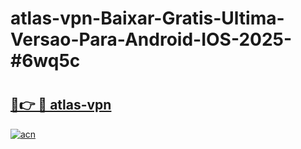 # atlas-vpn-Baixar-Gratis-Ultima-Versao-Para-Android-IOS-2025-#6wq5c

# <h2><a href="https://ainizakaria.my?title=atlas-vpn&ref=22M">🔗👉 🔴 atlas-vpn</a></h2>

[![acn](https://github.com/user-attachments/assets/0f9c940e-d8b0-45ae-aac7-cd30a18b3e1c)](https://ainizakaria.my?title=atlas-vpn&ref=22M)

